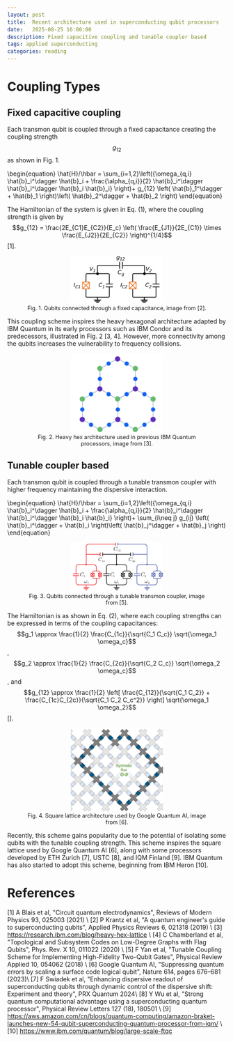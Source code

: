 ```yaml
---
layout: post
title:  Recent architecture used in superconducting qubit processors
date:   2025-08-25 16:00:00
description: Fixed capacitive coupling and tunable coupler based
tags: applied superconducting
categories: reading
---
```


# Coupling Types

## Fixed capacitive coupling

Each transmon qubit is coupled through a fixed capacitance creating the coupling strength $$g_{12}$$ as shown in Fig. 1. 

\begin{equation}
\hat{H}/\hbar = \sum\_{i=1,2}\left({\omega\_{q,i} \hat{b}\_i^\dagger \hat{b}\_i + \frac{\alpha\_{q,i}}{2} \hat{b}\_i^\dagger \hat{b}\_i^\dagger \hat{b}\_i \hat{b}\_i} \right)+ g\_{12} \left( \hat{b}\_1^\dagger + \hat{b}\_1 \right)\left( \hat{b}\_2^\dagger + \hat{b}\_2 \right)
\end{equation}

The Hamiltonian of the system is given in Eq. (1), where the coupling strength is given by $$g_{12} = \frac{2E_{C1}E_{C2}}{E_c} \left( \frac{E_{J1}}{2E_{C1}} \times \frac{E_{J2}}{2E_{C2}} \right)^{1/4}$$ [1].

<figure style="text-align: center;">
  <img src="/assets/img/fixed-cap-coupling.png" 
       alt="A diagram showing two qubits connected by a fixed capacitor." 
       style="width: 50%; max-width: 500px;">
  <figcaption style="font-size: 0.9em; ">
    Fig. 1. Qubits connected through a fixed capacitance, image from [2].
  </figcaption>
</figure>

This coupling scheme inspires the heavy hexagonal architecture adapted by IBM Quantum in its early processors such as IBM Condor and its predecessors, illustrated in Fig. 2 [3, 4]. However, more connectivity among the qubits increases the vulnerability to frequency collisions.

<figure style="text-align: center;">
  <img src="/assets/img/heavy_hex.png" 
       alt="A diagram showing the heavy hex architecture used in previous IBM Quantum processors." 
       style="width: 50%; max-width: 500px;">
  <figcaption style="font-size: 0.9em; ">
    Fig. 2. Heavy hex architecture used in previous IBM Quantum processors, image from [3].
  </figcaption>
</figure>

## Tunable coupler based

Each transmon qubit is coupled through a tunable transmon coupler with higher frequency maintaining the dispersive interaction. 

\begin{equation}
\hat{H}/\hbar = \sum\_{i=1,2}\left({\omega\_{q,i} \hat{b}\_i^\dagger \hat{b}\_i + \frac{\alpha\_{q,i}}{2} \hat{b}\_i^\dagger \hat{b}\_i^\dagger \hat{b}\_i \hat{b}\_i} \right)+ \sum\_{i\neq j} g\_{ij} \left( \hat{b}\_i^\dagger + \hat{b}\_i \right)\left( \hat{b}\_j^\dagger + \hat{b}\_j \right)
\end{equation}

<figure style="text-align: center;">
  <img src="/assets/img/tunable_coupling.png" 
       alt="A diagram showing two qubits connected by a tunable coupler." 
       style="width: 50%; max-width: 500px;">
  <figcaption style="font-size: 0.9em; ">
    Fig. 3. Qubits connected through a tunable transmon coupler, image from [5].
  </figcaption>
</figure>

The Hamiltonian is as shown in Eq. (2), where each coupling strengths can be expressed in terms of the coupling capacitances: $$g_1 \approx \frac{1}{2} \frac{C_{1c}}{\sqrt{C_1 C_c}} \sqrt{\omega_1 \omega_c}$$, $$g_2 \approx \frac{1}{2} \frac{C_{2c}}{\sqrt{C_2 C_c}} \sqrt{\omega_2 \omega_c}$$, and $$g_{12} \approx \frac{1}{2} \left[ \frac{C_{12}}{\sqrt{C_1 C_2}} + \frac{C_{1c}C_{2c}}{\sqrt{C_1 C_2 C_c^2}} \right] \sqrt{\omega_1 \omega_2}$$ [].

<figure style="text-align: center;">
  <img src="/assets/img/square_lattice.png" 
       alt="A diagram showing the square lattice used by Google Quantum AI." 
       style="width: 50%; max-width: 500px;">
  <figcaption style="font-size: 0.9em; ">
    Fig. 4. Square lattice architecture used by Google Quantum AI, image from [6].
  </figcaption>
</figure>

Recently, this scheme gains popularity due to the potential of isolating some qubits with the tunable coupling strength. This scheme inspires the square lattice used by Google Quantum AI [6], along with some processors developed by ETH Zurich [7], USTC [8], and IQM Finland [9]. IBM Quantum has also started to adopt this scheme, beginning from IBM Heron [10].

# References 
[1] A Blais et al, "Circuit quantum electrodynamics", Reviews of Modern Physics 93, 025003 (2021) \\
[2] P Krantz et al, "A quantum engineer's guide to superconducting qubits", Applied Physics Reviews 6, 021318 (2019) \\
[3] https://research.ibm.com/blog/heavy-hex-lattice \\
[4] C Chamberland et al, "Topological and Subsystem Codes on Low-Degree Graphs with Flag Qubits", Phys. Rev. X 10, 011022 (2020) \\
[5] F Yan et al, "Tunable Coupling Scheme for Implementing High-Fidelity Two-Qubit Gates", Physical Review Applied 10, 054062 (2018) \\
[6] Google Quantum AI, "Suppressing quantum errors by scaling a surface code logical qubit", Nature 614, pages 676–681 (2023)\\
[7] F Swiadek et al, "Enhancing dispersive readout of superconducting qubits through dynamic control of the dispersive shift: Experiment and theory", PRX Quantum 2024\\
[8] Y Wu et al, "Strong quantum computational advantage using a superconducting quantum processor", Physical Review Letters 127 (18), 180501 \\
[9] https://aws.amazon.com/cn/blogs/quantum-computing/amazon-braket-launches-new-54-qubit-superconducting-quantum-processor-from-iqm/ \\
[10] https://www.ibm.com/quantum/blog/large-scale-ftqc